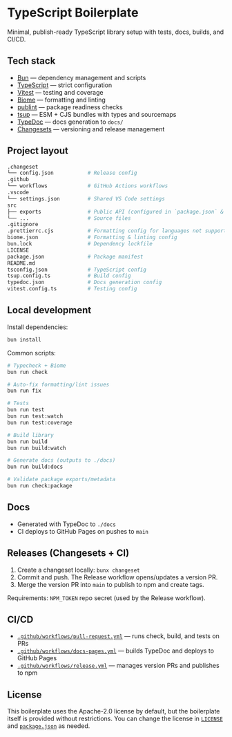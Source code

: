 # TypeScript Boilerplate

Minimal, publish-ready TypeScript library setup with tests, docs,
builds, and CI/CD.

## Tech stack

- [Bun](https://bun.sh) — dependency management and scripts
- [TypeScript](https://www.typescriptlang.org) — strict configuration
- [Vitest](https://vitest.dev) — testing and coverage
- [Biome](https://biomejs.dev) — formatting and linting
- [publint](https://publint.dev) — package readiness checks
- [tsup](https://tsup.egoist.dev) — ESM + CJS bundles with types and sourcemaps
- [TypeDoc](https://typedoc.org) — docs generation to `docs/`
- [Changesets](https://github.com/changesets/changesets) — versioning and
  release management

## Project layout

```sh
.changeset
└── config.json           # Release config
.github
└── workflows             # GitHub Actions workflows
.vscode
└── settings.json         # Shared VS Code settings
src                       
├── exports               # Public API (configured in `package.json` & `tsup.config.ts`)
└── ...                   # Source files
.gitignore
.prettierrc.cjs           # Formatting config for languages not supported by Biome
biome.json                # Formatting & linting config
bun.lock                  # Dependency lockfile
LICENSE
package.json              # Package manifest
README.md
tsconfig.json             # TypeScript config
tsup.config.ts            # Build config
typedoc.json              # Docs generation config
vitest.config.ts          # Testing config
```

## Local development

Install dependencies:

```sh
bun install
```

Common scripts:

```sh
# Typecheck + Biome
bun run check

# Auto-fix formatting/lint issues
bun run fix

# Tests
bun run test
bun run test:watch
bun run test:coverage

# Build library
bun run build
bun run build:watch

# Generate docs (outputs to ./docs)
bun run build:docs

# Validate package exports/metadata
bun run check:package
```

## Docs

- Generated with TypeDoc to `./docs`
- CI deploys to GitHub Pages on pushes to `main`

## Releases (Changesets + CI)

1. Create a changeset locally: `bunx changeset`
2. Commit and push. The Release workflow opens/updates a version PR.
3. Merge the version PR into `main` to publish to npm and create tags.

Requirements: `NPM_TOKEN` repo secret (used by the Release workflow).

## CI/CD

- [`.github/workflows/pull-request.yml`](./.github/workflows/pull-request.yml) —
  runs check, build, and tests on PRs
- [`.github/workflows/docs-pages.yml`](./.github/workflows/docs-pages.yml) —
  builds TypeDoc and deploys to GitHub Pages
- [`.github/workflows/release.yml`](./.github/workflows/release.yml) — manages
  version PRs and publishes to npm

## License

This boilerplate uses the Apache-2.0 license by default, but the boilerplate
itself is provided without restrictions. You can change the license in
[`LICENSE`](./LICENSE) and [`package.json`](./package.json) as needed.